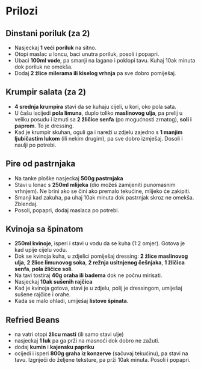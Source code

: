 # Prilozi

## Dinstani poriluk (za 2)

* Nasjeckaj **1 veći poriluk** na sitno.
* Otopi maslac u loncu, baci unutra poriluk, posoli i popapri.
* Ubaci **100ml vode**, pa smanji na lagano i poklopi tavu. Kuhaj 10ak minuta dok poriluk ne omekša.
* Dodaj **2 žlice milerama ili kiselog vrhnja** pa sve dobro pomiješaj.

## Krumpir salata (za 2)

* **4 srednja krumpira** stavi da se kuhaju cijeli, u kori, oko pola sata.
* U čašu iscijedi **pola limuna**, duplo toliko **maslinovog ulja**, pa prelij u veliku posudu i izmuti sa **2 žličice senfa** (po mogućnosti zrnatog), **soli i paprom**. To je dressing.
* Kad je krumpir skuhan, oguli ga i nareži u zdjelu zajedno s **1 manjim ljubičastim lukom** (ili nekim drugim), pa sve dobro izmješaj. Dosoli i naulji po potrebi.

## Pire od pastrnjaka

* Na tanke ploške nasjeckaj **500g pastrnjaka**
* Stavi u lonac s **250ml mlijeka** (dio možeš zamijeniti punomasnim vrhnjem). Ne brini ako se čini ako premalo tekućine, mlijeko će zakipiti.
* Smanji kad zakuha, pa uhaj 10ak minuta dok pastrnjak skroz ne omekša. Zblendaj.
* Posoli, popapri, dodaj maslaca po potrebi.

## Kvinoja sa špinatom

* **250ml kvinoje**, isperi i stavi u vodu da se kuha (1:2 omjer). Gotova je kad upije cijelu vodu.
* Dok se kvinoja kuha, u zdjelici pomiješaj dressing: **2 žlice maslinovog ulja**, **2 žlice limunovog soka**, **2 režnja usitnjenog češnjaka**, **1 žličica senfa**, **pola žličice soli**.
* Na tavi tostiraj **40g oraha ili badema** dok ne počnu mirisati.
* Nasjeckaj **10ak sušenih rajčica**
* Kad je kvinoja gotova, stavi je u zdjelu, polij je dressingom, umiješaj sušene rajčice i orahe.
* Kada se malo ohladi, umiješaj **listove špinata**.

## Refried Beans

* na vatri otopi **žlicu masti** (ili samo stavi ulje)
* nasjeckaj **1 luk** pa ga prži na masnoći dok dobro ne zažuti.
* dodaj **kumin** i **kajensku papriku**
* ocijedi i isperi **800g graha iz konzerve** (sačuvaj tekućinu), pa stavi na tavu. Izgnječi do željene teksture, pa prži 10ak minuta. Posoli i popapri.
